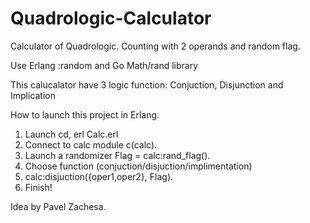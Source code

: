 # Quadrologic-Calculator
Calculator of Quadrologic. Counting with 2 operands and random flag. 

Use Erlang :random and Go Math/rand library

This calucalator have 3 logic function:
Conjuction, Disjunction and Implication 

How to launch this project in Erlang.

1. Launch cd, erl Calc.erl
2. Connect to calc module c(calc).
3. Launch a randomizer Flag = calc:rand_flag().
4. Choose function (conjuction/disjuction/implimentation)
5. calc:disjuction({oper1,oper2}, Flag).
6. Finish! 

Idea by Pavel Zachesa.
